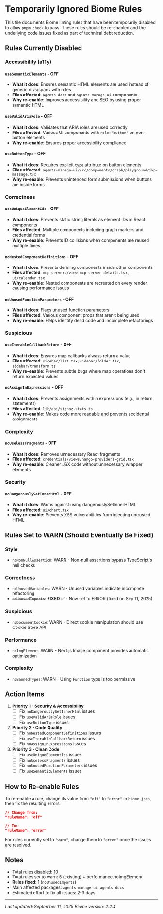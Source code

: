 # Temporarily Ignored Biome Rules

This file documents Biome linting rules that have been temporarily disabled to allow `pnpm check` to pass. These rules should be re-enabled and the underlying code issues fixed as part of technical debt reduction.

## Rules Currently Disabled

### Accessibility (a11y)

#### `useSemanticElements` - **OFF**
- **What it does**: Ensures semantic HTML elements are used instead of generic divs/spans with roles
- **Files affected**: `agents-docs` and `agents-manage-ui` components
- **Why re-enable**: Improves accessibility and SEO by using proper semantic HTML

#### `useValidAriaRole` - **OFF**
- **What it does**: Validates that ARIA roles are used correctly
- **Files affected**: Various UI components with `role="button"` on non-button elements
- **Why re-enable**: Ensures proper accessibility compliance

#### `useButtonType` - **OFF**
- **What it does**: Requires explicit `type` attribute on button elements
- **Files affected**: `agents-manage-ui/src/components/graph/playground/ikp-message.tsx`
- **Why re-enable**: Prevents unintended form submissions when buttons are inside forms

### Correctness

#### `useUniqueElementIds` - **OFF**
- **What it does**: Prevents static string literals as element IDs in React components
- **Files affected**: Multiple components including graph markers and credential forms
- **Why re-enable**: Prevents ID collisions when components are reused multiple times

#### `noNestedComponentDefinitions` - **OFF**
- **What it does**: Prevents defining components inside other components
- **Files affected**: `mcp-servers/view-mcp-server-details.tsx`, `ui/calendar.tsx`
- **Why re-enable**: Nested components are recreated on every render, causing performance issues

#### `noUnusedFunctionParameters` - **OFF**
- **What it does**: Flags unused function parameters
- **Files affected**: Various component props that aren't being used
- **Why re-enable**: Helps identify dead code and incomplete refactorings

### Suspicious

#### `useIterableCallbackReturn` - **OFF**
- **What it does**: Ensures map callbacks always return a value
- **Files affected**: `sidebar/list.tsx`, `sidebar/folder.tsx`, `sidebar/transform.ts`
- **Why re-enable**: Prevents subtle bugs where map operations don't return expected values

#### `noAssignInExpressions` - **OFF**
- **What it does**: Prevents assignments within expressions (e.g., in return statements)
- **Files affected**: `lib/api/signoz-stats.ts`
- **Why re-enable**: Makes code more readable and prevents accidental assignments

### Complexity

#### `noUselessFragments` - **OFF**
- **What it does**: Removes unnecessary React fragments
- **Files affected**: `credentials/views/nango-providers-grid.tsx`
- **Why re-enable**: Cleaner JSX code without unnecessary wrapper elements

### Security

#### `noDangerouslySetInnerHtml` - **OFF**
- **What it does**: Warns against using dangerouslySetInnerHTML
- **Files affected**: `ui/chart.tsx`
- **Why re-enable**: Prevents XSS vulnerabilities from injecting untrusted HTML

## Rules Set to WARN (Should Eventually Be Fixed)

### Style
- `noNonNullAssertion`: WARN - Non-null assertions bypass TypeScript's null checks

### Correctness
- `noUnusedVariables`: WARN - Unused variables indicate incomplete refactoring
- ~~`noUnusedImports`~~: **FIXED** ✅ - Now set to ERROR (fixed on Sep 11, 2025)

### Suspicious  
- `noDocumentCookie`: WARN - Direct cookie manipulation should use Cookie Store API

### Performance
- `noImgElement`: WARN - Next.js Image component provides automatic optimization

### Complexity
- `noBannedTypes`: WARN - Using `Function` type is too permissive

## Action Items

1. **Priority 1 - Security & Accessibility**
   - [ ] Fix `noDangerouslySetInnerHtml` issues
   - [ ] Fix `useValidAriaRole` issues
   - [ ] Fix `useButtonType` issues

2. **Priority 2 - Code Quality**
   - [ ] Fix `noNestedComponentDefinitions` issues
   - [ ] Fix `useIterableCallbackReturn` issues
   - [ ] Fix `noAssignInExpressions` issues

3. **Priority 3 - Clean Code**
   - [ ] Fix `useUniqueElementIds` issues
   - [ ] Fix `noUselessFragments` issues
   - [ ] Fix `noUnusedFunctionParameters` issues
   - [ ] Fix `useSemanticElements` issues

## How to Re-enable Rules

To re-enable a rule, change its value from `"off"` to `"error"` in `biome.json`, then fix the resulting errors:

```json
// Change from:
"ruleName": "off"

// To:
"ruleName": "error"
```

For rules currently set to `"warn"`, change them to `"error"` once the issues are resolved.

## Notes

- Total rules disabled: 10
- Total rules set to warn: 5 (existing) + performance.noImgElement
- **Rules fixed**: 1 (`noUnusedImports`)
- Main affected packages: `agents-manage-ui`, `agents-docs`
- Estimated effort to fix all issues: 2-3 days

---

*Last updated: September 11, 2025*
*Biome version: 2.2.4*
